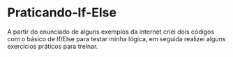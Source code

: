 # Praticando-If-Else
A partir do enunciado de alguns exemplos da internet criei dois códigos com o básico de If/Else para testar minha lógica, em seguida realizei alguns exercícios práticos para treinar.
